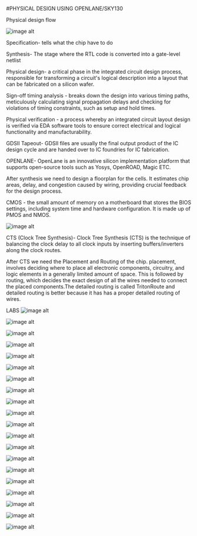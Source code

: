 #PHYSICAL DESIGN USING OPENLANE/SKY130

Physical design flow

![image alt](https://github.com/Ahtesham18112011/vsd-iat/blob/479f28a0b95dda97856e9f78be94fc9961798c5b/Screenshot%20from%202025-01-31%2015-34-36.png)

Specification- tells what the chip have to do 

Synthesis- The stage where the RTL code is converted into a gate-level netlist

Physical design- a critical phase in the integrated circuit design process, responsible for transforming a circuit's logical description into a layout that can be fabricated on a silicon wafer.

Sign-off timing analysis - breaks down the design into various timing paths, meticulously calculating signal propagation delays and checking for violations of timing constraints, such as setup and hold times.

Physical verification - a process whereby an integrated circuit layout design is verified via EDA software tools to ensure correct electrical and logical functionality and manufacturability.

GDSII Tapeout- GDSII files are usually the final output product of the IC design cycle and are handed over to IC foundries for IC fabrication.

OPENLANE- OpenLane is an innovative silicon implementation platform that supports open-source tools such as Yosys, OpenROAD, Magic ETC.


After synthesis we need to design a floorplan for the cells. It estimates chip areas, delay, and congestion caused by wiring, providing crucial feedback for the design process.

CMOS - the small amount of memory on a motherboard that stores the BIOS settings, including system time and hardware configuration. It is made up of PMOS and NMOS.

![image alt](https://github.com/Ahtesham18112011/vsd-iat/blob/9645b2cbeb3f19618a3a982d6b3e3c347e47c76f/Screenshot%20from%202025-01-31%2014-31-44.png)

CTS (Clock Tree Synthesis)- Clock Tree Synthesis (CTS) is the technique of balancing the clock delay to all clock inputs by inserting buffers/inverters along the clock routes.

After CTS we need the Placement and Routing of the chip. placement, involves deciding where to place all electronic components, circuitry, and logic elements in a generally limited amount of space. This is followed by routing, which decides the exact design of all the wires needed to connect the placed components.The detailed routing is called TritonRoute and detailed routing is better because 
it has has a proper detailed routing of wires.



LABS
![image alt](https://github.com/Ahtesham18112011/vsd-iat/blob/4341811310dc93d2e5bc7c0169d72f5d3c15f2f2/Screenshot%20from%202025-01-31%2010-27-59.png)

![image alt](https://github.com/Ahtesham18112011/vsd-iat/blob/aa63bf3a71ccccd912e694ecb7fa6ff6cb5658a3/Screenshot%20from%202025-01-31%2010-31-44.png)

![image alt](https://github.com/Ahtesham18112011/vsd-iat/blob/fc68c442c9828d232eae90b74cfbb4a9f5be768d/Screenshot%20from%202025-01-31%2010-37-13.png)

![image alt](https://github.com/Ahtesham18112011/vsd-iat/blob/638c6f0100cacc627b7fd6d7ab64dbe53e6c2318/Screenshot%20from%202025-01-31%2010-37-20.png)

![image alt](https://github.com/Ahtesham18112011/vsd-iat/blob/c0af0b46d2abc88e8c2a6dbf6cac7c7e7ea13cd5/Screenshot%20from%202025-01-31%2010-37-25.png)

![image alt](https://github.com/Ahtesham18112011/vsd-iat/blob/a1799d7759766b76aa20c38f2a6c64fac8aac7bd/Screenshot%20from%202025-01-31%2010-39-25.png)

![image alt](https://github.com/Ahtesham18112011/vsd-iat/blob/0a84f45419f09f545a12218324eb8d1f1041d33a/Screenshot%20from%202025-01-31%2010-41-45.png)

![image alt](https://github.com/Ahtesham18112011/vsd-iat/blob/af196879a36f254cd980c749e80b2e43a1a692da/Screenshot%20from%202025-01-31%2010-41-47.png)

![image alt](https://github.com/Ahtesham18112011/vsd-iat/blob/5bda2497eb097b0c0cfa6bb0b18add6ab56f039d/Screenshot%20from%202025-01-31%2010-51-34.png)

![image alt](https://github.com/Ahtesham18112011/vsd-iat/blob/74bf936a5290d286f1b7406817a15ecc1a206fac/Screenshot%20from%202025-01-31%2011-04-16.png)

![image alt](https://github.com/Ahtesham18112011/vsd-iat/blob/922bf482c7329575c7a0b46c35a5cc089287a0cf/Screenshot%20from%202025-01-31%2011-16-06.png)

![image alt](https://github.com/Ahtesham18112011/vsd-iat/blob/04ff8d8adb5f9dfedcde44e8141cc9d6b5831355/Screenshot%20from%202025-01-31%2011-16-06.png)

![image alt](https://github.com/Ahtesham18112011/vsd-iat/blob/9029f6c72b421d9be83f9de78316e31405c08b2f/Screenshot%20from%202025-01-31%2011-16-15.png)

![image alt](https://github.com/Ahtesham18112011/vsd-iat/blob/22906734c7bd3b35c96e6c6556aedaf1a98f2267/Screenshot%20from%202025-01-31%2011-24-01.png)

![image alt]()

![image alt]()

![image alt]()

![image alt]()

![image alt]()

![image alt]()
